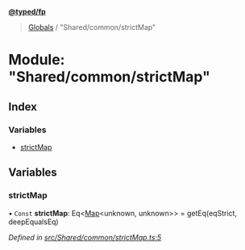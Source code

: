 **[@typed/fp](../README.md)**

> [Globals](../globals.md) / "Shared/common/strictMap"

# Module: "Shared/common/strictMap"

## Index

### Variables

* [strictMap](_shared_common_strictmap_.md#strictmap)

## Variables

### strictMap

• `Const` **strictMap**: Eq\<[Map](../interfaces/_shared_core_model_sharedkeystore_.sharedkeystore.md#map)\<unknown, unknown>> = getEq(eqStrict, deepEqualsEq)

*Defined in [src/Shared/common/strictMap.ts:5](https://github.com/TylorS/typed-fp/blob/f27ba3e/src/Shared/common/strictMap.ts#L5)*
